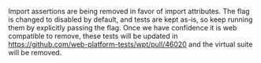 Import assertions are being removed in favor of import attributes. The
flag is changed to disabled by default, and tests are kept as-is, so
keep running them by explicitly passing the flag. Once we have
confidence it is web compatible to remove, these tests will be updated
in https://github.com/web-platform-tests/wpt/pull/46020 and the virtual
suite will be removed.
